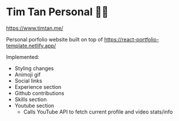 # Tim Tan Personal 👨‍💻
https://www.timtan.me/

Personal porfolio website
built on top of https://react-portfolio-template.netlify.app/

Implemented:
- Styling changes
- Animoji gif
- Social links
- Experience section
- Github contributions
- Skills section
- Youtube section
  - Calls YouTube API to fetch current profile and video stats/info
